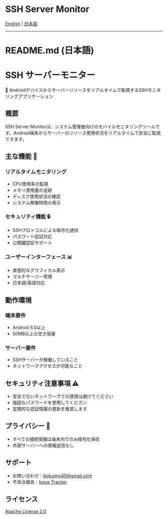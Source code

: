 # SSH Server Monitor

[English](./README.en.md) | [日本語](./README.md)

---

# README.md (日本語)

# SSH サーバーモニター

📱 Androidデバイスからサーバーリソースをリアルタイムで監視するSSHモニタリングアプリケーション

## 概要

SSH Server Monitorは、システム管理者向けのモバイルモニタリングツールです。Android端末からサーバーのリソース使用状況をリアルタイムで安全に監視できます。

## 主な機能 🚀

### リアルタイムモニタリング
- CPU使用率の監視
- メモリ使用量の追跡
- ディスク使用状況の確認
- システム稼働時間の表示

### セキュリティ機能 🔒
- SSHプロトコルによる暗号化通信
- パスワード認証対応
- 公開鍵認証サポート

### ユーザーインターフェース 📊
- 直感的なグラフィカル表示
- マルチサーバー管理
- 日本語/英語対応

## 動作環境

### 端末要件
- Android 6.0以上
- 50MB以上の空き容量

### サーバー要件
- SSHサーバーが稼働していること
- ネットワークアクセスが可能なこと

## セキュリティ注意事項 ⚠️

- 安全でないネットワークでの使用は避けてください
- 強固なパスワードを使用してください
- 定期的な認証情報の更新を推奨します

## プライバシー 🔐

- すべての接続情報は端末内でのみ暗号化保存
- 外部サーバーへの情報送信なし

## サポート

- お問い合わせ：[bokumin45@gmail.com](mailto:bokumin45@gmail.com)
- 不具合報告：[Issue Tracker](https://github.com/bokumin/sshmonitor/issues)

## ライセンス

[Apache License 2.0](LICENSE)